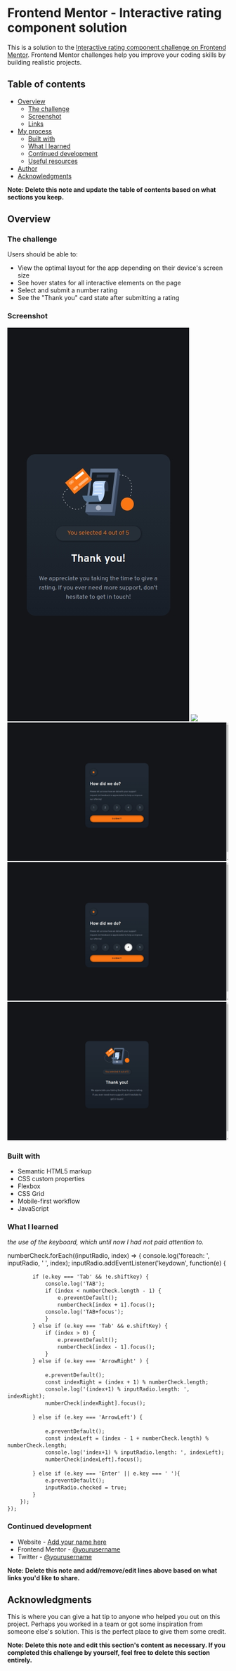 # Frontend Mentor - Interactive rating component solution

This is a solution to the [Interactive rating component challenge on Frontend Mentor](https://www.frontendmentor.io/challenges/interactive-rating-component-koxpeBUmI). Frontend Mentor challenges help you improve your coding skills by building realistic projects. 

## Table of contents

- [Overview](#overview)
  - [The challenge](#the-challenge)
  - [Screenshot](#screenshot)
  - [Links](#links)
- [My process](#my-process)
  - [Built with](#built-with)
  - [What I learned](#what-i-learned)
  - [Continued development](#continued-development)
  - [Useful resources](#useful-resources)
- [Author](#author)
- [Acknowledgments](#acknowledgments)

**Note: Delete this note and update the table of contents based on what sections you keep.**

## Overview

### The challenge

Users should be able to:

- View the optimal layout for the app depending on their device's screen size
- See hover states for all interactive elements on the page
- Select and submit a number rating
- See the "Thank you" card state after submitting a rating

### Screenshot

![](./screenshot01.jpeg)
![](./screenshot02.jpeg)
![](./screenshot03.jpeg)
![](./screenshot04.jpeg)
![](./screenshot05.jpeg)

### Built with

- Semantic HTML5 markup
- CSS custom properties
- Flexbox
- CSS Grid
- Mobile-first workflow
- JavaScript 

### What I learned

*the use of the keyboard, which until now I had not paid attention to.*

  numberCheck.forEach((inputRadio, index) => {
        console.log('foreach: ', inputRadio, ' ', index); 
        inputRadio.addEventListener('keydown', function(e) {
            
            if (e.key === 'Tab' && !e.shiftkey) {
                console.log('TAB');
                if (index < numberCheck.length - 1) {
                    e.preventDefault();
                    numberCheck[index + 1].focus();
                console.log('TAB+focus');
                } 
            } else if (e.key === 'Tab' && e.shiftKey) {
                if (index > 0) {
                    e.preventDefault();
                    numberCheck[index - 1].focus();
                }
            } else if (e.key === 'ArrowRight' ) {

                e.preventDefault();
                const indexRight = (index + 1) % numberCheck.length;
                console.log('(index+1) % inputRadio.length: ', indexRight);
                numberCheck[indexRight].focus();

            } else if (e.key === 'ArrowLeft') {

                e.preventDefault();
                const indexLeft = (index - 1 + numberCheck.length) % numberCheck.length;
                console.log('index+1) % inputRadio.length: ', indexLeft);
                numberCheck[indexLeft].focus();

            } else if (e.key === 'Enter' || e.key === ' '){
                e.preventDefault();
                inputRadio.checked = true;
            } 
        });
    });

### Continued development



- Website - [Add your name here](https://www.your-site.com)
- Frontend Mentor - [@yourusername](https://www.frontendmentor.io/profile/yourusername)
- Twitter - [@yourusername](https://www.twitter.com/yourusername)

**Note: Delete this note and add/remove/edit lines above based on what links you'd like to share.**

## Acknowledgments

This is where you can give a hat tip to anyone who helped you out on this project. Perhaps you worked in a team or got some inspiration from someone else's solution. This is the perfect place to give them some credit.

**Note: Delete this note and edit this section's content as necessary. If you completed this challenge by yourself, feel free to delete this section entirely.**
